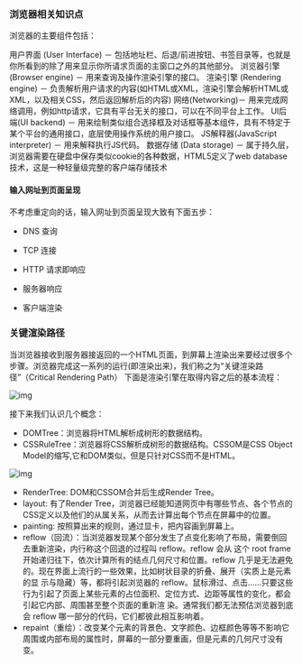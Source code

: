 ### 浏览器相关知识点

浏览器的主要组件包括：

用户界面 (User Interface) － 包括地址栏、后退/前进按钮、书签目录等，也就是你所看到的除了用来显示你所请求页面的主窗口之外的其他部分。
浏览器引擎 (Browser engine) － 用来查询及操作渲染引擎的接口。
渲染引擎 (Rendering engine) － 负责解析用户请求的内容(如HTML或XML，渲染引擎会解析HTML或XML，以及相关CSS，然后返回解析后的内容)
网络(Networking)－ 用来完成网络调用，例如http请求，它具有平台无关的接口，可以在不同平台上工作。
UI后端(UI backend) － 用来绘制类似组合选择框及对话框等基本组件，具有不特定于某个平台的通用接口，底层使用操作系统的用户接口。
JS解释器(JavaScript interpreter) － 用来解释执行JS代码。
数据存储 (Data storage) － 属于持久层，浏览器需要在硬盘中保存类似cookie的各种数据，HTML5定义了web database技术，这是一种轻量级完整的客户端存储技术

#### 输入网址到页面呈现

不考虑重定向的话，输入网址到页面呈现大致有下面五步：

- DNS 查询

- TCP 连接

- HTTP 请求即响应

- 服务器响应

- 客户端渲染

  

### 关键渲染路径

当浏览器接收到服务器接返回的一个HTML页面，到屏幕上渲染出来要经过很多个步骤。浏览器完成这一系列的运行(即渲染出来)，我们称之为“关键渲染路径”（Critical Rendering Path） 下面是渲染引擎在取得内容之后的基本流程：

![img](https://p3-juejin.byteimg.com/tos-cn-i-k3u1fbpfcp/5dcec01f0f424e78ba217cb3845b3181~tplv-k3u1fbpfcp-zoom-1.image)

接下来我们认识几个概念：

- DOMTree：浏览器将HTML解析成树形的数据结构。
- CSSRuleTree：浏览器将CSS解析成树形的数据结构。CSSOM是CSS Object Model的缩写,它和DOM类似，但是只针对CSS而不是HTML。

![img](https://p3-juejin.byteimg.com/tos-cn-i-k3u1fbpfcp/70cf50162da8422887eb9501964a961a~tplv-k3u1fbpfcp-zoom-1.image)

- RenderTree: DOM和CSSOM合并后生成Render Tree。
- layout: 有了Render Tree，浏览器已经能知道网页中有哪些节点、各个节点的CSS定义以及他们的从属关系，从而去计算出每个节点在屏幕中的位置。
- painting: 按照算出来的规则，通过显卡，把内容画到屏幕上。
- reflow（回流）：当浏览器发现某个部分发生了点变化影响了布局，需要倒回去重新渲染，内行称这个回退的过程叫 reflow。reflow 会从 这个 root frame 开始递归往下，依次计算所有的结点几何尺寸和位置。reflow 几乎是无法避免的。现在界面上流行的一些效果，比如树状目录的折叠、展开（实质上是元素的显 示与隐藏）等，都将引起浏览器的 reflow。鼠标滑过、点击……只要这些行为引起了页面上某些元素的占位面积、定位方式、边距等属性的变化，都会引起它内部、周围甚至整个页面的重新渲 染。通常我们都无法预估浏览器到底会 reflow 哪一部分的代码，它们都彼此相互影响着。
- repaint（重绘）：改变某个元素的背景色、文字颜色、边框颜色等等不影响它周围或内部布局的属性时，屏幕的一部分要重画，但是元素的几何尺寸没有变。





